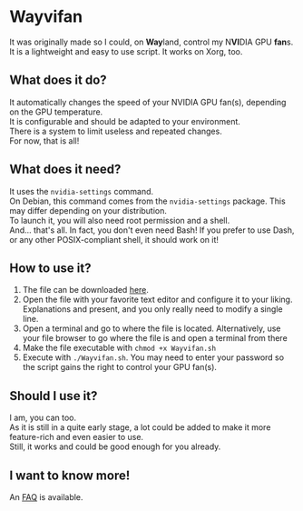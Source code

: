 # Wayvifan

It was originally made so I could, on **Way**land, control my N**VI**DIA GPU **fan**s.\
It is a lightweight and easy to use script. It works on Xorg, too.

## What does it do?

It automatically changes the speed of your NVIDIA GPU fan(s), depending on the GPU temperature.\
It is configurable and should be adapted to your environment.\
There is a system to limit useless and repeated changes.\
For now, that is all!

## What does it need?

It uses the `nvidia-settings` command.\
On Debian, this command comes from the `nvidia-settings` package. This may differ depending on your distribution.\
To launch it, you will also need root permission and a shell.\
And... that's all. In fact, you don't even need Bash! If you prefer to use Dash, or any other POSIX-compliant shell, it should work on it!

## How to use it?

1. The file can be downloaded [here](https://github.com/Tutez64/Wayvifan/releases/latest).
2. Open the file with your favorite text editor and configure it to your liking.
Explanations and present, and you only really need to modify a single line.
3. Open a terminal and go to where the file is located. Alternatively, use your file browser to go where the file is and open a terminal from there
4. Make the file executable with `chmod +x Wayvifan.sh`
5. Execute with `./Wayvifan.sh`. You may need to enter your password so the script gains the right to control your GPU fan(s).

## Should I use it?

I am, you can too.\
As it is still in a quite early stage, a lot could be added to make it more feature-rich and even easier to use.\
Still, it works and could be good enough for you already.

## I want to know more!

An [FAQ](FAQ.md) is available.